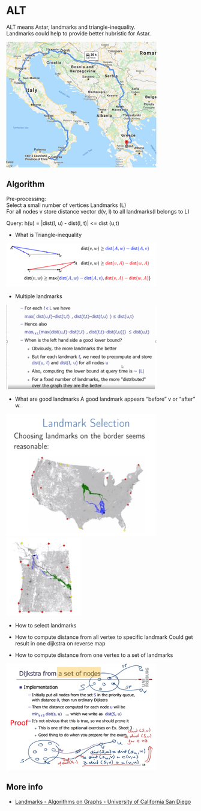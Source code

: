 # ALT

ALT means Astar, landmarks and triangle-inequality.  
Landmarks could help to provide better hubristic for Astar.

<img src="../resources/astar_extreme_case.png" alt="astar_extreme_case" width="400"/>
<br/>

## Algorithm
Pre-processing:  
Select a small number of vertices Landmarks (L)  
For all nodes v store distance vector d(v, l) to all landmarks(l belongs to L)  

Query:
h(u) = |dist(l, u) - dist(l, t)| <= dist (u,t)



- What is Triangle-inequality

<img src="../resources/triangle_inequality_1.png" alt="triangle_inequality_1" width="400"/>
<br/>

- Multiple landmarks

<img src="../resources/alt_multiple_landmarks.png" alt="alt_multiple_landmarks" width="400"/>
<br/>

- What are good landmarks
A good landmark appears “before” v or “after” w.

<img src="../resources/alt_landmark_selection_1.png" alt="alt_landmark_selection_1" width="400"/>
<br/>

<img src="../resources/alt_landmark_selection_2.png" alt="alt_landmark_selection_2" width="200"/>
<br/>

- How to select landmarks


- How to compute distance from all vertex to specific landmark
Could get result in one dijkstra on reverse map


- How to compute distance from one vertex to a set of landmarks

<img src="../resources/alt_dijkstra_sets_node.png" alt="alt_dijkstra_sets_node" width="400"/>
<br/>



## More info
- [Landmarks - Algorithms on Graphs - University of California San Diego](https://www.coursera.org/lecture/algorithms-on-graphs/landmarks-optional-h3uOb)

